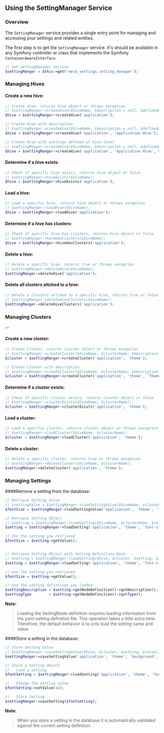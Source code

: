 ## Using the SettingManager Service


### Overview

The `SettingManager` service provides a single entry point for managing and
accessing your settings and related entities.

The first step is to get the `SettingManager` service. It's should be available
in any Symfony controller or class that implements the Symfony
`ContainerAwareInterface`.

```php
// Get SettingManager Service
$settingManger = $this->get('mesd_settings.setting_manager');
```

### Managing Hives

#### Create a new hive:

```php
// Create Hive, returns hive object or throws exception
// $settingManger->createHive($hiveName, $description = null, $definedAtHive = false);
$hive = $settingManger->createHive('application');

// Create Hive with description
// $settingManger->createHive($hiveName, $description = null, $definedAtHive = false);
$hive = $settingManger->createHive('application', 'Application Hive');

// Create Hive with settings defined at hive level
// $settingManger->createHive($hiveName, $description = null, $definedAtHive = false);
$hive = $settingManger->createHive('application', 'Application Hive', true);
```

#### Determine if a hive exists:

```php
// Check if specific hive exists, returns hive object or false
// $settingManger->hiveExists($hiveName);
$hive = $settingManger->hiveExists('application');
```

#### Load a hive:

```php
// Load a specific hive, returns hive object or throws exception
// $settingManger->loadHive($hiveName);
$hive = $settingManger->loadHive('application');
```

#### Determine if a hive has clusters:

```php
// Check if specific hive has clusters, returns hive object or false
// $settingManger->hiveHasClusters($hiveName);
$hive = $settingManger->hiveHasClusters('application');
```

#### Delete a hive:

```php
// Delete a specific hive, returns true or throws exception
// $settingManger->deleteHive($hiveName);
$settingManger->deleteHive('application');
```

#### Delete all clusters attched to a hive:

```php
// Delete a clusters attched to a specific hive, returns true or false
// $settingManger->deleteHiveClusters($hiveName);
$settingManger->deleteHiveClusters('application');
```

### Managing Clusters
--

#### Create a new cluster:

```php
// Create Cluster, returns cluster object or throws exception
// $settingManger->createCluster($hiveName, $clusterName, $description = null);
$cluster = $settingManger->createCluster('application', 'theme');

// Create Cluster with description
// $settingManger->createCluster($hiveName, $clusterName, $description = null);
$cluster = $settingManger->createCluster('application', 'theme', 'Theme Settings');
```

#### Determine if a cluster exists:

```php
// Check if specific cluster exists, returns cluster object or false
// $settingManger->clusterExists($hiveName, $clusterName);
$cluster = $settingManger->clusterExists('application', 'theme');
```

#### Load a cluster:

```php
// Load a specific cluster, returns cluster object or throws exception
// $settingManger->loadCluster($hiveName, $clusterName);
$cluster = $settingManger->loadCluster('application', 'theme');
```

#### Delete a cluster:

```php
// Delete a specific cluster, returns true or throws exception
// $settingManger->deleteCluster($hiveName, $clusterName);
$settingManger->deleteCluster('application', 'theme');
```

### Managing Settings

####Retrieve a setting from the database:

``` php
// Retrieve Setting Value
// $settingValue = $settingManger->loadSettingValue($hiveName, $clusterName, $settingName);
$fontSize = $settingManger->loadSettingValue('application', 'theme', 'font-size');

// Retrieve Setting Object
// $setting = $settingManger->loadSetting($hiveName, $clusterName, $settingName);
$setting = $settingManger->loadSetting('application', 'theme', 'font-size');

// Use the setting you retrieved
$fontSize = $setting->getValue();


// Retrieve Setting Object with Setting Definition Data
// $setting = $settingManger->loadSetting($hive, $cluster, $setting, $loadDefinition);
$setting = $settingManger->loadSetting('application', 'theme', 'font-size', true);

// Use the setting you retrieved
$fontSize = $setting->getValue();

// Use the setting definition you loaded
$settingDescription = $setting->getNodeDefinition()->getDescription();
$settingType        = $setting->getNodeDefinition()->getType();
```

**Note:**

> Loading the SettingNode definition requires loading information from the yaml
> setting definition file. This operation takes a little extra time. Therefore,
> the default behavior is to only load the setting name and value.


####Store a setting in the database:

``` php
// Store Setting Value
// $settingManger->saveSettingValue($hive, $cluster, $setting, $value);
$settingManger->saveSettingValue('application', 'theme', 'background', 'blue');

// Store a Setting Object
//   Load a setting
$fontSetting = $settingManger->loadSetting('application', 'theme', 'font-size');

//   Change the setting value
$fontSetting->setValue(14);

//   Store Setting
$settingManger->saveSetting($fontSetting);
```

**Note:**

> When you store a setting in the database it is automatically validated against the
> current setting definition.